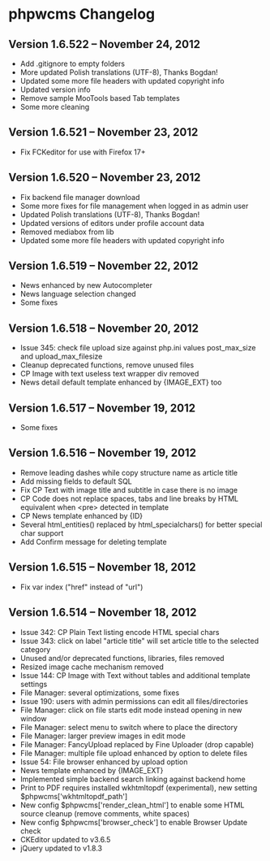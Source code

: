 phpwcms Changelog
=================


Version 1.6.522 – November 24, 2012
-----------------------------------

- Add .gitignore to empty folders
- More updated Polish translations (UTF-8), Thanks Bogdan!
- Updated some more file headers with updated copyright info
- Updated version info
- Remove sample MooTools based Tab templates
- Some more cleaning


Version 1.6.521 – November 23, 2012
-----------------------------------

- Fix FCKeditor for use with Firefox 17+


Version 1.6.520 – November 23, 2012
-----------------------------------

- Fix backend file manager download
- Some more fixes for file management when logged in as admin user
- Updated Polish translations (UTF-8), Thanks Bogdan!
- Updated versions of editors under profile account data
- Removed mediabox from lib
- Updated some more file headers with updated copyright info


Version 1.6.519 – November 22, 2012
-----------------------------------

- News enhanced by new Autocompleter
- News language selection changed
- Some fixes


Version 1.6.518 – November 20, 2012
-----------------------------------

- Issue 345: check file upload size against php.ini values post_max_size and upload_max_filesize
- Cleanup deprecated functions, remove unused files
- CP Image with text useless text wrapper div removed
- News detail default template enhanced by {IMAGE_EXT} too


Version 1.6.517 – November 19, 2012
-----------------------------------

- Some fixes


Version 1.6.516 – November 19, 2012
-----------------------------------

- Remove leading dashes while copy structure name as article title
- Add missing fields to default SQL
- Fix CP Text with image title and subtitle in case there is no image
- CP Code does not replace spaces, tabs and line breaks by HTML equivalent when \<pre\> detected in template
- CP News template enhanced by {ID}
- Several html_entities() replaced by html_specialchars() for better special char support
- Add Confirm message for deleting template


Version 1.6.515 – November 18, 2012
-----------------------------------

- Fix var index ("href" instead of "url")


Version 1.6.514 – November 18, 2012
-----------------------------------

- Issue 342: CP Plain Text listing encode HTML special chars
- Issue 343: click on label "article title" will set article title to the selected category
- Unused and/or deprecated functions, libraries, files removed
- Resized image cache mechanism removed
- Issue 144: CP Image with Text without tables and additional template settings
- File Manager: several optimizations, some fixes
- Issue 190: users with admin permissions can edit all files/directories
- File Manager: click on file starts edit mode instead opening in new window
- File Manager: select menu to switch where to place the directory
- File Manager: larger preview images in edit mode
- File Manager: FancyUpload replaced by Fine Uploader (drop capable)
- File Manager: multiple file upload enhanced by option to delete files
- Issue 54: File browser enhanced by upload option
- News template enhanced by {IMAGE_EXT}
- Implemented simple backend search linking against backend home
- Print to PDF requires installed wkhtmltopdf (experimental), new setting $phpwcms['wkhtmltopdf_path']
- New config $phpwcms['render_clean_html'] to enable some HTML source cleanup (remove comments, white spaces)
- New config $phpwcms['browser_check'] to enable Browser Update check
- CKEditor updated to v3.6.5
- jQuery updated to v1.8.3